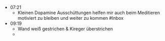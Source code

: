 - 07:21
	- Kleinen Dopamine Ausschüttungen helfen mir auch beim Meditieren motiviert zu bleiben und weiter zu kommen #Inbox
- 09:19
	- Wand weiß gestrichen & Kireger überstrichen
	-